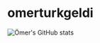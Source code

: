 # omerturkgeldi

![Ömer's GitHub stats](https://github-readme-stats.vercel.app/api?username=omerturkgeldi&count_private=true)
